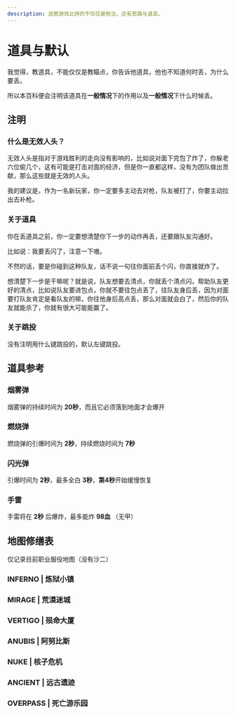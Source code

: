 ```yaml
---
description: 这款游戏比拼的不仅仅是枪法，还有思路与道具。
---
```


# 道具与默认

我觉得，教道具，不能仅仅是教瞄点，你告诉他道具，他也不知道何时丢，为什么要丢。

所以本百科便会注明该道具在**一般情况**下的作用以及**一般情况**下什么时候丢。

## 注明

### 什么是无效人头？

无效人头是指对于游戏胜利的走向没有影响的，比如说对面下完包了炸了，你躲老六位偷几个，这有可能是打击对面的经济，但是你一直都这样，没有为团队做出贡献，那么这些就是无效的人头。

我的建议是，作为一名新玩家，你一定要多主动去对枪，队友被打了，你要主动拉出去补枪。

### 关于道具

你在丢道具之前，你一定要想清楚你下一步的动作再丢，还要跟队友沟通好。

比如说：我要丢闪了，注意一下嗷。

不然的话，要是你碰到这种队友，话不说一句往你面前丢个闪，你直接就炸了。

想清楚下一步是干嘛呢？就是说，队友想要去清点，你就丢个清点闪，帮助队友更好的清点，比如说队友要进包点，你就不要往包点丢了，往队友身后丢，因为对面要打队友肯定是看队友的嘛，你往他身后高点丢，那么对面就会白了，然后你的队友就能杀了，你就有很大可能能赢了。

### 关于跳投

没有注明用什么键跳投的，默认左键跳投。

## 道具参考

### 烟雾弹

烟雾弹的持续时间为 **20秒**，而且它必须落到地面才会爆开

### 燃烧弹

燃烧弹的引爆时间为 **2秒**，持续燃烧时间为 **7秒**

### 闪光弹

引爆时间为 **2秒**，最多全白 **3秒**，**第4秒**开始缓慢恢复

### 手雷

手雷将在 **2秒** 后爆炸，最多能炸 **98血** （无甲）

## 地图修缮表

仅记录目前职业服役地图（没有沙二）

### INFERNO | 炼狱小镇

### MIRAGE | 荒漠迷城

### VERTIGO | 殒命大厦

### ANUBIS | 阿努比斯

### NUKE | 核子危机

### ANCIENT | 远古遗迹

### OVERPASS | 死亡游乐园